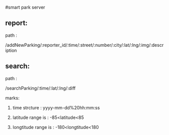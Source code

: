 #smart park server


## report:

path :

/addNewParking/:reporter_id/:time/:street/:number/:city/:lat/:lng/:img/:description

## search:

path :

/searchParking/:time/:lat/:lng/:diff


marks:

1. time strcture : yyyy-mm-dd%20hh:mm:ss

2. latitude range is : -85<latitude<85

3. longtitude range is : -180<longtitude<180


